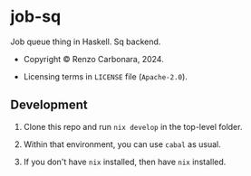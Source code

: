 # job-sq

Job queue thing in Haskell. Sq backend.

* Copyright © Renzo Carbonara, 2024.

* Licensing terms in `LICENSE` file (`Apache-2.0`).



## Development

1. Clone this repo and run `nix develop` in the top-level folder.

2. Within that environment, you can use `cabal` as usual.

3. If you don't have `nix` installed, then have `nix` installed.


